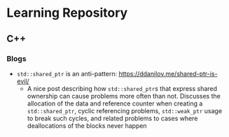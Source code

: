 # Learning Repository

## C++
### Blogs
* `std::shared_ptr` is an anti-pattern: https://ddanilov.me/shared-ptr-is-evil/
  * A nice post describing how `std::shared_ptr`s that express shared ownership can cause problems more often than not. Discusses the allocation of the data and reference counter when creating a `std::shared_ptr`, cyclic referencing problems, `std::weak_ptr` usage to break such cycles, and related problems to cases where deallocations of the blocks never happen
